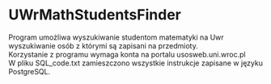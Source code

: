 # UWrMathStudentsFinder
Program umożliwa wyszukiwanie studentom matematyki na Uwr wyszukiwanie osób z którymi są zapisani na przedmioty.  
Korzystanie z programu wymaga konta na portalu usosweb.uni.wroc.pl  
W pliku SQL_code.txt zamieszczono wszystkie instrukcje zapisane w języku PostgreSQL.
